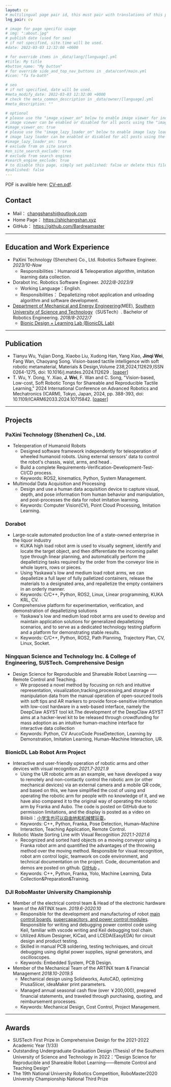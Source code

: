 ```yaml
---
layout: cv
# multilingual page pair id, this must pair with translations of this page. (This name must be unique)
lng_pair: cv

# image for page specific usage
# img: ":about.jpg"
# publish date (used for seo)
# if not specified, site.time will be used.
#date: 2022-03-03 12:32:00 +0000

# for override items in _data/lang/[language].yml
#title: My title
#button_name: "My button"
# for override side_and_top_nav_buttons in _data/conf/main.yml
#icon: "fa fa-bath"

# seo
# if not specified, date will be used.
#meta_modify_date: 2022-03-03 12:32:00 +0000
# check the meta_common_description in _data/owner/[language].yml
#meta_description: ""

# optional
# please use the "image_viewer_on" below to enable image viewer for individual pages or posts (_posts/ or [language]/_posts folders).
# image viewer can be enabled or disabled for all posts using the "image_viewer_posts: true" setting in _data/conf/main.yml.
#image_viewer_on: true
# please use the "image_lazy_loader_on" below to enable image lazy loader for individual pages or posts (_posts/ or [language]/_posts folders).
# image lazy loader can be enabled or disabled for all posts using the "image_lazy_loader_posts: true" setting in _data/conf/main.yml.
#image_lazy_loader_on: true
# exclude from on site search
#on_site_search_exclude: true
# exclude from search engines
#search_engine_exclude: true
# to disable this page, simply set published: false or delete this file
#published: false
---
```

PDF is avalible here: [CV-en.pdf](https://silencemountain-1313535466.cos.ap-guangzhou.myqcloud.com/cv-en.pdf).

## Contact

- Mail： <changshanshi@outlook.com>
- Home Page： <https://shichangshan.xyz>
- GitHub： <https://github.com/Bardreamaster>

---

## Education and Work Experience

- PaXini Technology (Shenzhen) Co., Ltd. Robotics Software Engineer. *2023/10-Now*
  - Responsibilities：Humanoid & Teleoperation algorithm, imitation learning data collection.
- Dorabot Inc. Robotics Software Engineer. *2022/8-2023/9*
  - Working Language：English.
  - Responsibilities： Depalletizing robot application and unloading algorithm and software development.
- [Department of Mechanical and Energy Engineering](https://mee.sustech.edu.cn/?lang=en)(MEE), [Southern University of Science and Technology](https://www.sustech.edu.cn/en/)（SUSTech）. Bachelor of Robotics Engineering. *2018/8-2022/7*
  - [Bionic Design + Learning Lab (BionicDL Lab)](https://bionicdl.ancorasir.com/)

---

## Publication

- Tianyu Wu, Yujian Dong, Xiaobo Liu, Xudong Han, Yang Xiao, **Jinqi Wei**, Fang Wan, Chaoyang Song. Vision-based tactile intelligence with soft robotic metamaterial, Materials & Design,Volume 238,2024,112629,ISSN 0264-1275, doi: 10.1016/j.matdes.2024.112629 . [[paper]](https://www.sciencedirect.com/science/article/pii/S0264127524000017)
- T. Wu, Y. Dong, Y. Xiao, **J. Wei**, F. Wan and C. Song, "Vision-based, Low-cost, Soft Robotic Tongs for Shareable and Reproducible Tactile Learning," 2024 International Conference on Advanced Robotics and Mechatronics (ICARM), Tokyo, Japan, 2024, pp. 388-393, doi: 10.1109/ICARM62033.2024.10715842. [[paper]](https://ieeexplore.ieee.org/document/10715842)

---

## Projects

### PaXini Technology (Shenzhen) Co., Ltd.

- Teleoperation of Humanoid Robots
  - Designed software framework independently for teleoperation of wheeled humanoid robots. Using external sensors' data to control the robot's chassis, waist, arms, and head .
  - Build a complete Requirements-Verification-Development-Test-CI/CD process.
  - Keywords: ROS2, kinematics, Python, System Management.
- Multimodal Data Acquisition and Processing
  - Design and use a human data acquisition device to capture visual, depth, and pose information from human behavior and manipulation, and post-processes the data for robot imitation learning.
  - Keywords: Computer Vision(CV), Point Cloud Processing, Imitation Learning.

### Dorabot

- Large-scale automated production line of a state-owned enterprise in the liquor industry
  - KUKA high load robot arm is used to visually segment, identify and locate the target object, and then differentiate the incoming pallet type through linear planning, and automatically perform the depalletizing tasks required by the order from the conveyor line in whole layers, rows or pieces.
  - Using Yaskawa's low and medium load robot arms, we can depalletize a full layer of fully palletized containers, release the materials to a designated area, and repalletize the empty containers in an orderly manner.
  - Keywords: C/C++, Python, ROS2, Linux, Linear programming, KUKA KRL, CV.
- Comprehensive platform for experimentation, verification, and demonstration of depalletizing solutions
  - Yaskawa's low and medium load robot arms are used to develop and maintain application solutions for generalized depalletizing scenarios, and to serve as a dedicated technology testing platform and a platform for demonstrating stable results.
  - Keywords: C/C++, Python, ROS2, Path Planning, Trajectory Plan, CV, Linux, Socket.

### Ningquan Science and Technology Inc. & College of Engineering, SUSTech. Comprehensive Design

- Design Science for Reproducible and Shareable Robot Learning —— Remote Control and Teaching.
  - We proposed a novel method by focusing on rich and intuitive representation, visualization,tracking,processing,and storage of manipulation data from the manual operation of open-sourced tools with soft tips and AR markers to provide force-sensitive information with low-cost hardware in a web-based interface, namely the DeepClaw ASYST tool kit.The development of the DeepClaw ASYST aims at a hacker-level kit to be released through crowdfunding for mass adoption as an intuitive human-machine interface for interactive data collection
  - Keywords: Python, CV ArucoCode PoseDetection, Learning by Demonstration, Imitation Learning, Human–Machine Interaction, UR.

### BionicDL Lab Robot Arm Project

- Interactive and user-friendly operation of robotic arms and other devices with visual recognition *2021.7-2021.9*
  - Using the UR robotic arm as an example, we have developed  a way to remotely and non-contactly control the robotic arm (or other mechanical devices) via an external camera and a mobile QR code, and based on this, we have simplified the cost of using and operating the robotic arm for people with no knowledge of it, and we have also compared it to the original way of operating the robotic arm by Franka and Aubo. The code is posted on GitHub due to permission limitations, and the display is posted as a video on Bilibili：[小学生也可以自由地和机械臂玩耍](https://www.bilibili.com/video/BV1yM4y1V73B/)。
  - Keywords: C++, Python, Franka, Pose Detection, Human–Machine Interaction, Teaching Application, Remote Control.
- Robotic Waste Sorting Line with Visual Recognition *2021.1-2021.6*
  - Recognized and sorted hard objects on a moving conveyor using a Franka robot arm and quantified the advantages of the throwing method over the moving method. Responsible for visual recognition, robot arm control logic, teamwork on code environment, and technical documentation on the project. Code, documentation and demos are posted on github. [GitHub](https://github.com/Bardreamaster/ME336-Yellow-Team-Project) 。
  - Keywords: C++, Python, Franka, Yolo, Machine Learning, Data Collection&Preparation&Training.

### DJI RoboMaster University Championship

- Member of the electrical control team & Head of the electronic hardware team of the ARTINX team. *2019.6-2020.10*
  - Responsible for the development and manufacturing of robot [main control boards](https://github.com/Bardreamaster/Chasis), [supercapacitors, and power control modules](https://github.com/Bardreamaster/SuperCapacitor/tree/main). Responsible for writing and debugging power control code using Keil, familiar with vscode writing and Keil debugging tool chain.
  - Utilized Altium Designer, KiCad, and LCEDA(EasyEDA) for circuit design and product testing.
  - Skilled in manual PCB soldering, testing techniques, and circuit debugging using digital power supplies, signal generators, and oscilloscopes.
  - Keywords: Embedded System, PCB Design.
- Member of the Mechanical Team of the ARTINX team & Financial Management *2018.10-2019.5*
  - Mechanical design using Solidworks, AutoCAD, optimizing PrusaSlicer, ideaMaker print parameters.
  - Managed annual seasonal cash flow (over ￥200,000), prepared financial statements, and traveled through purchasing, quoting, and reimbursement processes.
  - Keywords: Mechanical Design, Cost Control, Project Management.

---

## Awards

- SUSTech First Prize in Comprehensive Design for the 2021-2022 Academic Year (1/33)
- Outstanding Undergraduate Graduation Design (Thesis) of the Southern University of Science and Technology in 2022：“Design Science for Reproducible and Shareable Robot Learning——Remote Control and Teaching Design”
- The 19th National University Robotics Competition, RoboMaster2020  University Championship National Third Prize
